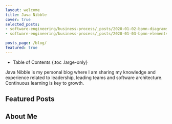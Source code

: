 ```yaml
---
layout: welcome
title: Java Nibble
cover: true
selected_posts:
- software-engineering/business-process/_posts/2020-01-02-bpmn-diagrams.md
- software-engineering/business-process/_posts/2020-01-03-bpmn-elements.md

posts_page: /blog/
featured: true
---
```


- Table of Contents
{:toc .large-only}

Java Nibble is my personal blog where I am sharing my knowledge and experience related to leadership, leading teams and 
software architecture. Continuous learning is key to growth.

## Featured Posts
<!--posts-->

## About Me
<!--author-->